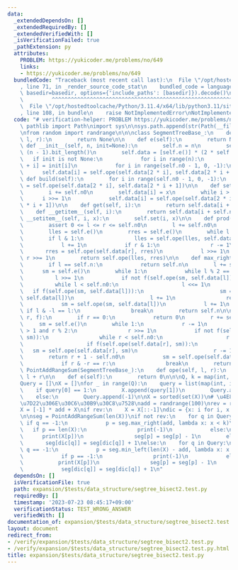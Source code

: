 ```yaml
---
data:
  _extendedDependsOn: []
  _extendedRequiredBy: []
  _extendedVerifiedWith: []
  _isVerificationFailed: true
  _pathExtension: py
  attributes:
    PROBLEM: https://yukicoder.me/problems/no/649
    links:
    - https://yukicoder.me/problems/no/649
  bundledCode: "Traceback (most recent call last):\n  File \"/opt/hostedtoolcache/Python/3.11.4/x64/lib/python3.11/site-packages/onlinejudge_verify/documentation/build.py\"\
    , line 71, in _render_source_code_stat\n    bundled_code = language.bundle(stat.path,\
    \ basedir=basedir, options={'include_paths': [basedir]}).decode()\n          \
    \         ^^^^^^^^^^^^^^^^^^^^^^^^^^^^^^^^^^^^^^^^^^^^^^^^^^^^^^^^^^^^^^^^^^^^^^^^^^^^^^^^^\n\
    \  File \"/opt/hostedtoolcache/Python/3.11.4/x64/lib/python3.11/site-packages/onlinejudge_verify/languages/python.py\"\
    , line 108, in bundle\n    raise NotImplementedError\nNotImplementedError\n"
  code: "# verification-helper: PROBLEM https://yukicoder.me/problems/no/649\n\nfrom\
    \ pathlib import Path\nimport sys\n\nsys.path.append(str(Path(__file__).resolve().parent.parent.parent.parent))\n\
    \nfrom random import randrange\n\n\nclass SegmentTreeBase_:\n    def ope(self,\
    \ l, r):\n        return None\n\n    def e(self):\n        return None\n\n   \
    \ def __init__(self, n, init=None):\n        self.n = n\n        self.n0 = 1 <<\
    \ (n - 1).bit_length()\n        self.data = [self.e()] * (2 * self.n0)\n     \
    \   if init is not None:\n            for i in range(n):\n                self.data[self.n0\
    \ + i] = init[i]\n            for i in range(self.n0 - 1, 0, -1):\n          \
    \      self.data[i] = self.ope(self.data[2 * i], self.data[2 * i + 1])\n\n   \
    \ def build(self):\n        for i in range(self.n0 - 1, 0, -1):\n            self.data[i]\
    \ = self.ope(self.data[2 * i], self.data[2 * i + 1])\n\n    def set(self, i, x):\n\
    \        i += self.n0\n        self.data[i] = x\n        while i > 1:\n      \
    \      i >>= 1\n            self.data[i] = self.ope(self.data[2 * i], self.data[2\
    \ * i + 1])\n\n    def get(self, i):\n        return self.data[i + self.n0]\n\n\
    \    def __getitem__(self, i):\n        return self.data[i + self.n0]\n\n    def\
    \ __setitem__(self, i, x):\n        self.set(i, x)\n\n    def prod(self, l, r):\n\
    \        assert 0 <= l <= r <= self.n0\n        l += self.n0\n        r += self.n0\n\
    \        lles = self.e()\n        rres = self.e()\n        while l < r:\n    \
    \        if l & 1:\n                lles = self.ope(lles, self.data[l])\n    \
    \            l += 1\n            if r & 1:\n                r -= 1\n         \
    \       rres = self.ope(self.data[r], rres)\n            l >>= 1\n           \
    \ r >>= 1\n        return self.ope(lles, rres)\n\n    def max_right(self, l, f):\n\
    \        if l == self.n:\n            return self.n\n        l += self.n0\n  \
    \      sm = self.e()\n        while 1:\n            while l % 2 == 0:\n      \
    \          l >>= 1\n            if not f(self.ope(sm, self.data[l])):\n      \
    \          while l < self.n0:\n                    l <<= 1\n                 \
    \   if f(self.ope(sm, self.data[l])):\n                        sm = self.ope(sm,\
    \ self.data[l])\n                        l += 1\n                return l - self.n0\n\
    \            sm = self.ope(sm, self.data[l])\n            l += 1\n           \
    \ if l & -l == l:\n                break\n        return self.n\n\n    def min_left(self,\
    \ r, f):\n        if r == 0:\n            return 0\n        r += self.n0\n   \
    \     sm = self.e()\n        while 1:\n            r -= 1\n            while r\
    \ > 1 and r % 2:\n                r >>= 1\n            if not f(self.ope(self.data[r],\
    \ sm)):\n                while r < self.n0:\n                    r = 2 * r + 1\n\
    \                    if f(self.ope(self.data[r], sm)):\n                     \
    \   sm = self.ope(self.data[r], sm)\n                        r -= 1\n        \
    \        return r + 1 - self.n0\n            sm = self.ope(self.data[r], sm)\n\
    \            if r & -r == r:\n                break\n        return 0\n\n\nclass\
    \ PointAddRangeSum(SegmentTreeBase_):\n    def ope(self, l, r):\n        return\
    \ l + r\n\n    def e(self):\n        return 0\n\n\nQ, k = map(int, input().split())\n\
    Query = []\nX = []\nfor _ in range(Q):\n    query = list(map(int, input().split()))\n\
    \    if query[0] == 1:\n        X.append(query[1])\n        Query.append(query[1])\n\
    \    else:\n        Query.append(-1)\n\nX = sorted(set(X))\n# \u4E8C\u5206\u63A2\
    \u7D22\u306E\u30C6\u30B9\u30C8\u7528\nadd = randrange(100)\nrev = randrange(2)\n\
    X = [-1] * add + X\nif rev:\n    X = X[::-1]\ndic = {x: i for i, x in enumerate(X)}\n\
    \n\nseg = PointAddRangeSum(len(X))\nif not rev:\n    for q in Query:\n       \
    \ if q == -1:\n            p = seg.max_right(add, lambda x: x < k)\n         \
    \   if p == len(X):\n                print(-1)\n            else:\n          \
    \      print(X[p])\n                seg[p] = seg[p] - 1\n        else:\n     \
    \       seg[dic[q]] = seg[dic[q]] + 1\nelse:\n    for q in Query:\n        if\
    \ q == -1:\n            p = seg.min_left(len(X) - add, lambda x: x < k) - 1\n\
    \            if p == -1:\n                print(-1)\n            else:\n     \
    \           print(X[p])\n                seg[p] = seg[p] - 1\n        else:\n\
    \            seg[dic[q]] = seg[dic[q]] + 1\n"
  dependsOn: []
  isVerificationFile: true
  path: expansion/$tests/data_structure/segtree_bisect2.test.py
  requiredBy: []
  timestamp: '2023-07-23 08:45:17+09:00'
  verificationStatus: TEST_WRONG_ANSWER
  verifiedWith: []
documentation_of: expansion/$tests/data_structure/segtree_bisect2.test.py
layout: document
redirect_from:
- /verify/expansion/$tests/data_structure/segtree_bisect2.test.py
- /verify/expansion/$tests/data_structure/segtree_bisect2.test.py.html
title: expansion/$tests/data_structure/segtree_bisect2.test.py
---
```

